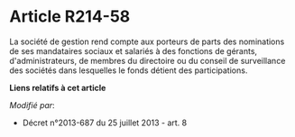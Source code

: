 # Article R214-58

La société de gestion rend compte aux porteurs de parts des nominations de ses mandataires sociaux et salariés à des
fonctions de gérants, d'administrateurs, de membres du directoire ou du conseil de surveillance des sociétés dans lesquelles
le fonds détient des participations.

**Liens relatifs à cet article**

_Modifié par_:

  - Décret n°2013-687 du 25 juillet 2013 - art. 8
